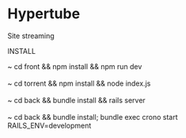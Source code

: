 # Hypertube
Site streaming


INSTALL

~ cd front && npm install && npm run dev
</br></br>
~ cd torrent && npm install && node index.js
</br></br>
~ cd back && bundle install && rails server
</br></br>
~ cd back && bundle install; bundle exec crono start RAILS_ENV=development
